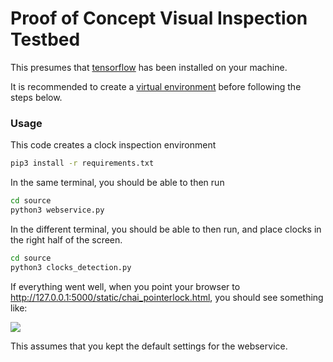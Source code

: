 # Proof of Concept Visual Inspection Testbed 

This presumes that [tensorflow](https://www.tensorflow.org/install) has been installed on your machine. <br>

It is recommended to create a [virtual environment](https://docs.python.org/3/library/venv.html) before following the steps below.

### Usage

This code creates a clock inspection environment

```bash
pip3 install -r requirements.txt
```

In the same terminal, you should be able to then run
```bash
cd source
python3 webservice.py
```

In the different terminal, you should be able to then run, and place clocks in the right half of the screen.
```bash
cd source
python3 clocks_detection.py
```

If everything went well, when you point your browser to http://127.0.0.1:5000/static/chai_pointerlock.html, you should see something like:

![](https://github.ibm.com/ungana/Inspection-Testbed/blob/main/sample.gif)

This assumes that you kept the default settings for the webservice.


